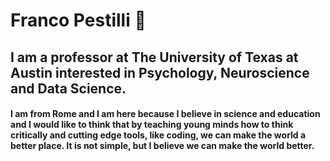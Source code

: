# Franco Pestilli 🌱

## I am a professor at The University of Texas at Austin interested in Psychology, Neuroscience and Data Science.

#### I am from Rome and I am here because I believe in science and education and I would like to think that by teaching young minds how to think critically and cutting edge tools, like coding, we can make the world a better place. It is not simple, but I believe we can make the world better. 

